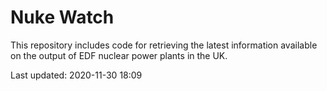 # Nuke Watch

This repository includes code for retrieving the latest information available on the output of EDF nuclear power plants in the UK.

Last updated: 2020-11-30 18:09